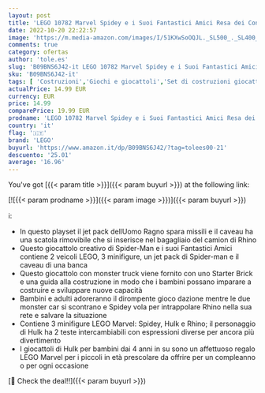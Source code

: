 ```yaml
---
layout: post
title: 'LEGO 10782 Marvel Spidey e i Suoi Fantastici Amici Resa dei Conti tra Hulk e Rhino  Monster Truck  Macchine Giocattolo  Giochi per Bambini dai 4 Anni'
date: 2022-10-20 22:22:57
image: 'https://m.media-amazon.com/images/I/51KXwSoOQJL._SL500_._SL400_.jpg'
comments: true
category: ofertas
author: 'tole.es'
slug: 'B09BNS6J42-it LEGO 10782 Marvel Spidey e i Suoi Fantastici Amici Resa...'
sku: 'B09BNS6J42-it'
tags: [ 'Costruzioni','Giochi e giocattoli','Set di costruzioni giocattolo','lego','🇮🇹', ]
actualPrice: 14.99 EUR
currency: EUR
price: 14.99
comparePrice: 19.99 EUR
prodname: 'LEGO 10782 Marvel Spidey e i Suoi Fantastici Amici Resa dei Conti tra Hulk e Rhino  Monster Truck  Macchine Giocattolo  Giochi per Bambini dai 4 Anni'
country: 'it'
flag: '🇮🇹'
brand: 'LEGO'
buyurl: 'https://www.amazon.it/dp/B09BNS6J42/?tag=tolees00-21'
descuento: '25.01'
average: '16.96'
---
```


You've got [{{< param title >}}]({{< param buyurl >}}) at the following link:

[![{{< param prodname >}}]({{< param image >}})]({{< param buyurl >}})

ℹ️:

- In questo playset il jet pack dellUomo Ragno spara missili e il caveau ha una scatola rimovibile che si inserisce nel bagagliaio del camion di Rhino
- Questo giocattolo creativo di Spider-Man e i suoi Fantastici Amici contiene 2 veicoli LEGO, 3 minifigure, un jet pack di Spider-man e il caveau di una banca
- Questo giocattolo con monster truck viene fornito con uno Starter Brick e una guida alla costruzione in modo che i bambini possano imparare a costruire e sviluppare nuove capacità
- Bambini e adulti adoreranno il dirompente gioco dazione mentre le due monster car si scontrano e Spidey vola per intrappolare Rhino nella sua rete e salvare la situazione
- Contiene 3 minifigure LEGO Marvel: Spidey, Hulk e Rhino; il personaggio di Hulk ha 2 teste intercambiabili con espressioni diverse per ancora più divertimento
- I giocattoli di Hulk per bambini dai 4 anni in su sono un affettuoso regalo LEGO Marvel per i piccoli in età prescolare da offrire per un compleanno o per ogni occasione

[🛒 Check the deal!!]({{< param buyurl >}})
